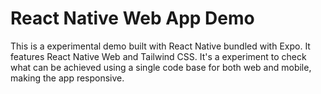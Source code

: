 # React Native Web App Demo
This is a experimental demo built with React Native bundled with Expo.
It features React Native Web and Tailwind CSS.
It's a experiment to check what can be achieved using a single code base for both web and mobile, making the app responsive.
